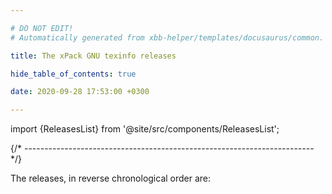 ```yaml
---

# DO NOT EDIT!
# Automatically generated from xbb-helper/templates/docusaurus/common.

title: The xPack GNU texinfo releases

hide_table_of_contents: true

date: 2020-09-28 17:53:00 +0300

---
```


import {ReleasesList} from '@site/src/components/ReleasesList';

{/* ------------------------------------------------------------------------ */}

The releases, in reverse chronological order are:

<ReleasesList />
